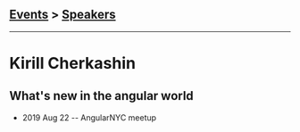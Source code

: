 ## [Events](../README.md) > [Speakers](../speakers.md)
---

# Kirill Cherkashin

## What&#39;s new in the angular world
- 2019 Aug 22 -- AngularNYC meetup    
